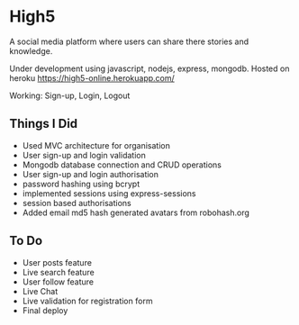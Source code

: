 # High5

A social media platform where users can share there stories and knowledge.

Under development using javascript, nodejs, express, mongodb.
Hosted on heroku https://high5-online.herokuapp.com/

Working: Sign-up, Login, Logout

## Things I Did

- Used MVC architecture for organisation
- User sign-up and login validation
- Mongodb database connection and CRUD operations
- User sign-up and login authorisation
- password hashing using bcrypt
- implemented sessions using express-sessions
- session based authorisations
- Added email md5 hash generated avatars from robohash.org


## To Do

- User posts feature
- Live search feature
- User follow feature
- Live Chat
- Live validation for registration form
- Final deploy
